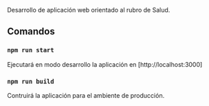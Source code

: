 Desarrollo de aplicación web orientado al rubro de Salud.

## Comandos

### `npm run start`
Ejecutará en modo desarrollo la aplicación en [http://localhost:3000]

### `npm run build`
Contruirá la aplicación para el ambiente de producción.